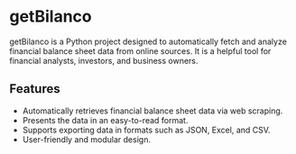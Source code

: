 # getBilanco

getBilanco is a Python project designed to automatically fetch and analyze financial balance sheet data from online sources. It is a helpful tool for financial analysts, investors, and business owners.

## Features

- Automatically retrieves financial balance sheet data via web scraping.
- Presents the data in an easy-to-read format.
- Supports exporting data in formats such as JSON, Excel, and CSV.
- User-friendly and modular design.
